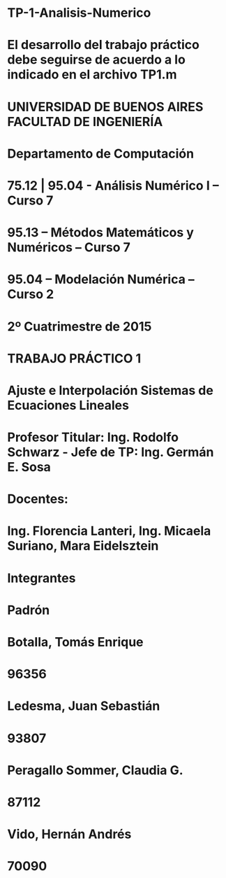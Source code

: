 # TP-1-Analisis-Numerico
# El desarrollo del trabajo práctico debe seguirse de acuerdo a lo indicado en el archivo TP1.m

# UNIVERSIDAD DE BUENOS AIRES FACULTAD DE  INGENIERÍA
# Departamento de Computación

# 75.12 | 95.04 - Análisis Numérico I – Curso 7

# 95.13 – Métodos Matemáticos y Numéricos – Curso 7

# 95.04 – Modelación Numérica – Curso 2

# 2º Cuatrimestre de 2015

# TRABAJO PRÁCTICO 1
# Ajuste e Interpolación Sistemas de Ecuaciones Lineales

# Profesor Titular:  Ing. Rodolfo Schwarz - Jefe de TP: Ing. Germán E. Sosa

# Docentes:
# Ing. Florencia Lanteri, Ing. Micaela Suriano, Mara Eidelsztein

# Integrantes

# Padrón
# Botalla, Tomás Enrique
# 96356
# Ledesma, Juan Sebastián
# 93807
# Peragallo Sommer, Claudia G.
# 87112
# Vido, Hernán Andrés
# 70090
